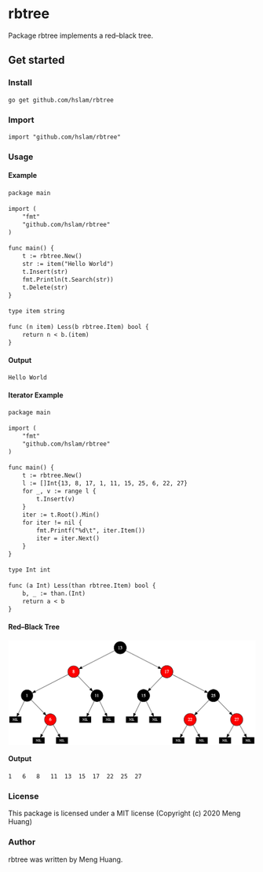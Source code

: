 # rbtree
Package rbtree implements a red–black tree.

## Get started

### Install
```
go get github.com/hslam/rbtree
```
### Import
```
import "github.com/hslam/rbtree"
```
### Usage
#### Example
```
package main

import (
	"fmt"
	"github.com/hslam/rbtree"
)

func main() {
	t := rbtree.New()
	str := item("Hello World")
	t.Insert(str)
	fmt.Println(t.Search(str))
	t.Delete(str)
}

type item string

func (n item) Less(b rbtree.Item) bool {
	return n < b.(item)
}
```

#### Output
```
Hello World
```

#### Iterator Example
```
package main

import (
	"fmt"
	"github.com/hslam/rbtree"
)

func main() {
	t := rbtree.New()
	l := []Int{13, 8, 17, 1, 11, 15, 25, 6, 22, 27}
	for _, v := range l {
		t.Insert(v)
	}
	iter := t.Root().Min()
	for iter != nil {
		fmt.Printf("%d\t", iter.Item())
		iter = iter.Next()
	}
}

type Int int

func (a Int) Less(than rbtree.Item) bool {
	b, _ := than.(Int)
	return a < b
}
```
#### Red–Black Tree
<img src="https://raw.githubusercontent.com/hslam/rbtree/master/rbtree.png" alt="rbtree" align=center>

#### Output
```
1	6	8	11	13	15	17	22	25	27
```


### License
This package is licensed under a MIT license (Copyright (c) 2020 Meng Huang)

### Author
rbtree was written by Meng Huang.


